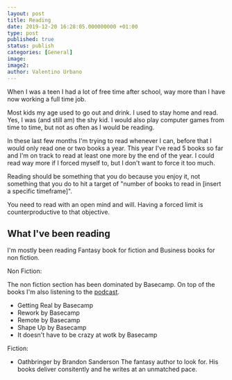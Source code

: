 ```yaml
---
layout: post
title: Reading
date: 2019-12-20 16:28:05.000000000 +01:00
type: post
published: true
status: publish
categories: [General]
image:
image2:
author: Valentino Urbano
---
```


When I was a teen I had a lot of free time after school, way more than I have now working a full time job.

Most kids my age used to go out and drink. I used to stay home and read. Yes, I was (and still am) the shy kid. I would also play computer games from time to time, but not as often as I would be reading.

In these last few months I'm trying to read whenever I can, before that I would only read one or two books a year. This year I've read 5 books so far and I'm on track to read at least one more by the end of the year. I could read way more if I forced myself to, but I don't want to force it too much.

Reading should be something that you do because you enjoy it, not something that you do to hit a target of "number of books to read in [insert a specific timeframe]".

You need to read with an open mind and will. Having a forced limit is counterproductive to that objective.

## What I've been reading

I'm mostly been reading Fantasy book for fiction and Business books for non fiction.

Non Fiction:

The non fiction section has been dominated by Basecamp. On top of the books I'm also listening to the [podcast][1].

- Getting Real by Basecamp
- Rework by Basecamp
- Remote by Basecamp
- Shape Up by Basecamp
- It doesn't have to be crazy at wotk by Basecamp

Fiction:

- Oathbringer by Brandon Sanderson
The fantasy author to look for. His books deliver consitently and he writes at an unmatched pace.

[1]: https://rework.fm/

